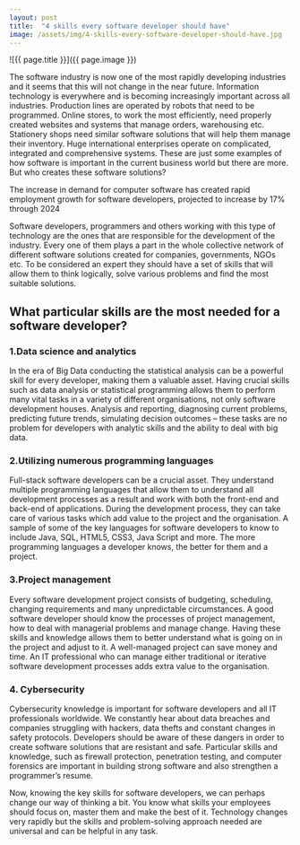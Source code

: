 ```yaml
---
layout: post
title:  "4 skills every software developer should have"
image: /assets/img/4-skills-every-software-developer-should-have.jpg
---
```


![{{ page.title }}]({{ page.image }})

The software industry is now one of the most rapidly developing industries and it seems that this will not change in the near future. Information technology is everywhere and is becoming increasingly important across all industries. Production lines are operated by robots that need to be programmed. Online stores, to work the most efficiently, need properly created websites and systems that manage orders, warehousing etc. Stationery shops need similar software solutions that will help them manage their inventory. Huge international enterprises operate on complicated, integrated and comprehensive systems. These are just some examples of how software is important in the current business world but there are more. But who creates these software solutions?

The increase in demand for computer software has created rapid employment growth for software developers, projected to increase by 17% through 2024

Software developers, programmers and others working with this type of technology are the ones that are responsible for the development of the industry. Every one of them plays a part in the whole collective network of different software solutions created for companies, governments, NGOs etc. To be considered an expert they should have a set of skills that will allow them to think logically, solve various problems and find the most suitable solutions.

## What particular skills are the most needed for a software developer?
### 1.Data science and analytics
In the era of Big Data conducting the statistical analysis can be a powerful skill for every developer, making them a valuable asset. Having crucial skills such as data analysis or statistical programming allows them to perform many vital tasks in a variety of different organisations, not only software development houses. Analysis and reporting, diagnosing current problems, predicting future trends, simulating decision outcomes – these tasks are no problem for developers with analytic skills and the ability to deal with big data.

### 2.Utilizing numerous programming languages
Full-stack software developers can be a crucial asset. They understand multiple programming languages that allow them to understand all development processes as a result and work with both the front-end and back-end of applications. During the development process, they can take care of various tasks which add value to the project and the organisation. A sample of some of the key languages for software developers to know to include Java, SQL, HTML5, CSS3, Java Script and more. The more programming languages a developer knows, the better for them and a project.


### 3.Project management
Every software development project consists of budgeting, scheduling, changing requirements and many unpredictable circumstances. A good software developer should know the processes of project management, how to deal with managerial problems and manage change. Having these skills and knowledge allows them to better understand what is going on in the project and adjust to it. A well-managed project can save money and time. An IT professional who can manage either traditional or iterative software development processes adds extra value to the organisation.

### 4. Cybersecurity
Cybersecurity knowledge is important for software developers and all IT professionals worldwide. We constantly hear about data breaches and companies struggling with hackers, data thefts and constant changes in safety protocols. Developers should be aware of these dangers in order to create software solutions that are resistant and safe. Particular skills and knowledge, such as firewall protection, penetration testing, and computer forensics are important in building strong software and also strengthen a programmer’s resume.


Now, knowing the key skills for software developers, we can perhaps change our way of thinking a bit. You know what skills your employees should focus on, master them and make the best of it. Technology changes very rapidly but the skills and problem-solving approach needed are universal and can be helpful in any task.
